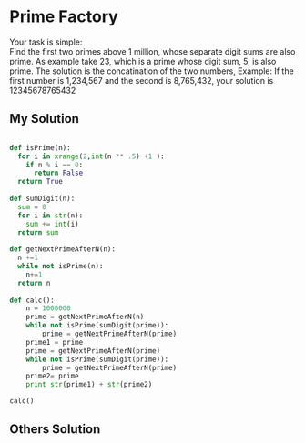 # Prime Factory

Your task is simple:  
Find the first two primes above 1 million, whose separate digit sums are also prime.
As example take 23, which is a prime whose digit sum, 5, is also prime.
The solution is the concatination of the two numbers,
Example: If the first number is 1,234,567
and the second is 8,765,432,
your solution is 12345678765432

## My Solution
```Python

def isPrime(n):
  for i in xrange(2,int(n ** .5) +1 ):
    if n % i == 0:
      return False
  return True
  
def sumDigit(n):
  sum = 0
  for i in str(n):
    sum += int(i)
  return sum
  
def getNextPrimeAfterN(n):
  n +=1
  while not isPrime(n):
    n+=1
  return n
  
def calc():
	n = 1000000
	prime = getNextPrimeAfterN(n)
	while not isPrime(sumDigit(prime)):
		prime = getNextPrimeAfterN(prime)
	prime1 = prime
	prime = getNextPrimeAfterN(prime)
	while not isPrime(sumDigit(prime)):
		prime = getNextPrimeAfterN(prime)
	prime2= prime
	print str(prime1) + str(prime2)

calc()

```

## Others Solution

```

```

